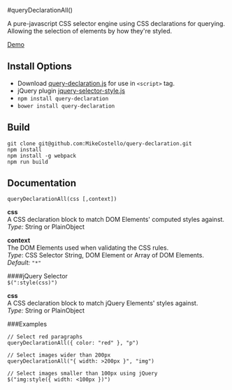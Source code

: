 #queryDeclarationAll()

A pure-javascript CSS selector engine using CSS declarations for querying. Allowing the selection of elements by how they're styled.

[Demo](http://mikecostello.github.io/query-declaration)

## Install Options
* Download [query-declaration.js](https://raw.githubusercontent.com/MikeCostello/query-declaration/master/dist/query-declaration.min.js) for use in `<script>` tag.
* jQuery plugin [jquery-selector-style.js](https://raw.githubusercontent.com/MikeCostello/query-declaration/master/dist/jquery-selector-style.min.js)
* `npm install query-declaration`
* `bower install query-declaration`

## Build
```
git clone git@github.com:MikeCostello/query-declaration.git
npm install
npm install -g webpack
npm run build
```

## Documentation

`queryDeclarationAll(css [,context])`

**css**  
A CSS declaration block to match DOM Elements' computed styles against.  
*Type:* String or PlainObject

**context**  
The DOM Elements used when validating the CSS rules.  
*Type*: CSS Selector String, DOM Element or Array of DOM Elements.  
*Default:* `"*"`

####jQuery Selector  
`$(":style(css)")`

**css**  
A CSS declaration block to match jQuery Elements' styles against.  
*Type:* String or PlainObject


###Examples  
```
// Select red paragraphs
queryDeclarationAll({ color: "red" }, "p")

// Select images wider than 200px
queryDeclarationAll("{ width: >200px }", "img")

// Select images smaller than 100px using jQuery
$("img:style({ width: <100px })")
```
